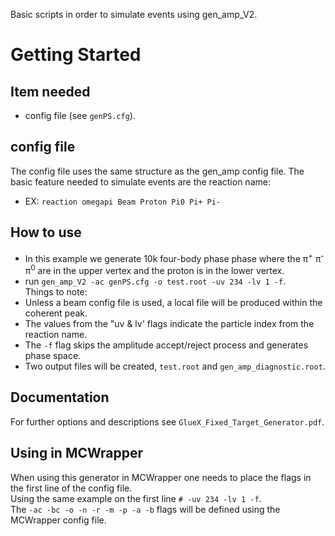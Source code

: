 Basic scripts in order to simulate events using gen_amp_V2. 
# Getting Started 

## Item needed
  * config file (see `genPS.cfg`). 

## config file 
   The config file uses the same structure as the gen_amp config file. The basic feature needed to simulate events are the reaction name: 
   * EX: `reaction omegapi Beam Proton Pi0 Pi+ Pi-`

## How to use
   * In this example we generate 10k four-body phase phase where the π<sup>+</sup> π<sup>-</sup> π<sup>0</sup> are in the upper vertex and the proton is in the lower vertex.  
   * run `gen_amp_V2 -ac genPS.cfg -o test.root -uv 234 -lv 1 -f`.  
 Things to note:
   * Unless a beam config file is used, a local file will be produced within the coherent peak.
   * The values from the "uv & lv' flags indicate the particle index from the reaction name.
   * The `-f` flag skips the amplitude accept/reject process and generates phase space.
   * Two output files will be created, `test.root` and `gen_amp_diagnostic.root`.

## Documentation
    
  For further options and descriptions see `GlueX_Fixed_Target_Generator.pdf`.

## Using in MCWrapper
 
  When using this generator in MCWrapper one needs to place the flags in the first line of the config file.  
  Using the same example on the first line `# -uv 234 -lv 1 -f`.  
  The `-ac -bc -o -n -r -m -p -a -b` flags will be defined using the MCWrapper config file.


